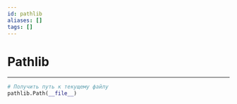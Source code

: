 ```yaml
---
id: pathlib
aliases: []
tags: []
---
```


# Pathlib
---

```python
# Получить путь к текущему файлу
pathlib.Path(__file__)
```
